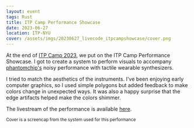 ```yaml
---
layout: event
tags: Rust
title: ITP Camp Performance Showcase
date: 2023-06-27
location: ITP-NYU
cover: /assets/imgs/20230627_livecode_itpcampshowcase/cover.png
---
```


At the end of [ITP Camp 2023](https://itp.nyu.edu/camp2023/), we put on the ITP Camp Performance Showcase. I got to create a system to perform visuals to accompany [phantomchip's](http://phantomchips.com) noisy performance with tactile wearable synthesizers. 

I tried to match the aesthetics of the instruments. I've been enjoying early computer graphics, so I used simple polygons but added feedback to make colors change in unexpected ways. It was also a happy surprise that the edge artifacts helped make the colors shimmer.

The livestream of the performance is available [here](https://www.youtube.com/live/70rhl_gDIM8?si=d53T7k7ourGCaHqC&t=1893).

<small>Cover is a screencap from the system used for this performance</small>